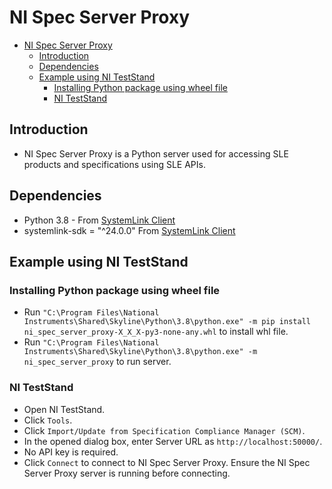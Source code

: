 # NI Spec Server Proxy

- [NI Spec Server Proxy](#ni-spec-server-proxy)
  - [Introduction](#introduction)
  - [Dependencies](#dependencies)
  - [Example using NI TestStand](#example-using-ni-teststand)
    - [Installing Python package using wheel file](#installing-python-package-using-wheel-file)
    - [NI TestStand](#ni-teststand)

## Introduction

- NI Spec Server Proxy is a Python server used for accessing SLE products and specifications using SLE APIs.

## Dependencies

- Python 3.8 - From [SystemLink Client](https://www.ni.com/en/support/downloads/software-products/download.systemlink-client.html#521644)
- systemlink-sdk = "^24.0.0" From [SystemLink Client](https://www.ni.com/en/support/downloads/software-products/download.systemlink-client.html#521644)

## Example using NI TestStand

### Installing Python package using wheel file

- Run `"C:\Program Files\National Instruments\Shared\Skyline\Python\3.8\python.exe" -m pip install ni_spec_server_proxy-X_X_X-py3-none-any.whl` to install whl file.
- Run `"C:\Program Files\National Instruments\Shared\Skyline\Python\3.8\python.exe" -m ni_spec_server_proxy` to run server.

### NI TestStand

- Open NI TestStand.
- Click `Tools`.
- Click `Import/Update from Specification Compliance Manager (SCM)`.
- In the opened dialog box, enter Server URL as `http://localhost:50000/`.
- No API key is required.
- Click `Connect` to connect to NI Spec Server Proxy. Ensure the NI Spec Server Proxy server is running before connecting.
